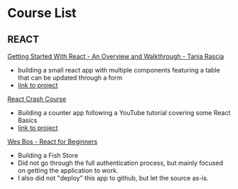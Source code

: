 # Course List

## REACT

[Getting Started With React - An Overview and Walkthrough - Tania Rascia](https://www.taniarascia.com/getting-started-with-react/)
- building a small react app with multiple components featuring a table that can be updated through a form
- [link to project](https://aglime.github.io/react-tutorial-taniarascia/)

[React Crash Course](https://youtu.be/Ke90Tje7VS0?list=WL)
- Building a counter app following a YouTube tutorial covering some React Basics
- [link to project](https://aglime.github.io/react-crashcourse-mosh/)

[Wes Bos - React for Beginners](https://reactforbeginners.com/)
- Building a Fish Store
- Did not go through the full authentication process, but mainly focused on getting the application to work. 
- I also did not "deploy" this app to github, but let the source as-is.
